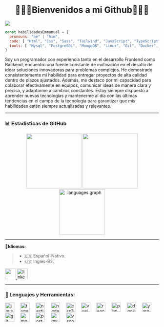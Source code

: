 <div id="header">
  <h1 align="center">👨🏻‍💻<b>Bienvenidos a mi Github</b>👨🏻‍💻</h1> 
  <img src="https://github.com/Emmanuelxs13/Emmanuelxs13/assets/123176096/87a4fa01-e170-46fb-92ad-4ef4947423f1"/>
  
  ```js
  const habilidadesEmmanuel = {
    pronouns: "he" | "him",
    code: [ "Html", "Css", "Sass", "Tailwind", "JavaScript", "TypeScript", "Vuejs", "Reactjs", "Nextjs", "Nodejs", "Php", "Python", "C# .Net" ],
    tools: [ "Mysql", "PostgreSQL", "MongoDB", "Linux", "Git", "Docker", "XAMPP", "Laragon", "SDLC", "diagramas UML" ]
  }
  ```

  Soy un programador con experiencia tanto en el desarrollo Frontend como Backend, encuentro una fuente constante de motivación en el desafío de idear soluciones innovadoras para problemas complejos. He demostrado consistentemente mi habilidad para entregar proyectos de alta calidad dentro de plazos ajustados. Además, me destaco por mi capacidad para colaborar efectivamente en equipos, comunicar ideas de manera clara y precisa, y adaptarme a cambios constantes. Estoy siempre dispuesto a aprender nuevas tecnologías y mantenerme al día con las últimas tendencias en el campo de la tecnología para garantizar que mis habilidades estén siempre actualizadas y relevantes.
</div> 

---

### 📊 Estadísticas de GitHub

<div align="center">
  <img src="https://github-readme-stats.vercel.app/api?username=Emmanuelxs13&show_icons=true&theme=radical&hide_border=false" height="180"/>
  <img src="https://github-readme-streak-stats.herokuapp.com/?user=Emmanuelxs13&theme=radical&hide_border=false" height="180"/>
</div>

<div align="center">
  <img src="https://github-readme-stats.vercel.app/api/top-langs?username=Emmanuelxs13&locale=en&hide_title=false&layout=compact&card_width=320&langs_count=5&theme=radical&hide_border=false" height="150" alt="languages graph"  />
</div>

---

🧠**Idiomas:**
> - 🇪🇸 Español-Nativo.
> - 🇺🇸 Inglés-B2.

<a href="mailto:emmanuelberriojimenez13@gmail.com" target='_blank'>
  <img src="https://img.shields.io/badge/Gmail-Gmail?style=flat-square&logo=gmail&label=Mi&color=0077B5&logoColor=white&labelColor=&style=for-the-badge" height="35" />
</a>
<a href="https://www.linkedin.com/in/emmanuel-berrio-jimenez/" target="_blank">
  <img src="https://img.shields.io/static/v1?message=LinkedIn&style=flat-square&logo=linkedin&label=Mi&color=0077B5&logoColor=white&labelColor=&style=for-the-badge" height="35" alt="linkedin logo" />
</a>

---

<div align="left">
  <h3>🔨 Lenguajes y Herramientas:</h3>
  <div align="left">
    <img src="https://cdn.jsdelivr.net/gh/devicons/devicon/icons/javascript/javascript-original.svg" height="30" alt="javascript logo"  />
    <img width="12" />
    <img src="https://cdn.jsdelivr.net/gh/devicons/devicon/icons/typescript/typescript-original.svg" height="30" alt="typescript logo"  />
    <img width="12" />
    <img src="https://cdn.jsdelivr.net/gh/devicons/devicon/icons/nextjs/nextjs-original.svg" height="30" alt="nextjs logo" />
    <img width="12" />
    <img src="https://cdn.jsdelivr.net/gh/devicons/devicon/icons/nodejs/nodejs-original.svg" height="30" alt="nodejs logo"  />
    <img width="12" />
    <img src="https://cdn.jsdelivr.net/gh/devicons/devicon/icons/css3/css3-original.svg" height="30" alt="css3 logo"  />
    <img width="12" />
    <img src="https://cdn.jsdelivr.net/gh/devicons/devicon/icons/vuejs/vuejs-original.svg" height="30" alt="vuejs logo"  />
    <img width="12" />
    <img src="https://cdn.jsdelivr.net/gh/devicons/devicon/icons/react/react-original.svg" height="30" alt="reactjs logo"  />
    <img width="12" />
    <img src="https://cdn.jsdelivr.net/gh/devicons/devicon/icons/php/php-original.svg" height="30" alt="php logo"  />
    <img width="12" />
    <img src="https://cdn.jsdelivr.net/gh/devicons/devicon/icons/docker/docker-original.svg" height="30" alt="docker logo"  />
    <img width="12" />
    <img src="https://cdn.jsdelivr.net/gh/devicons/devicon/icons/yarn/yarn-original.svg" height="30" alt="yarn logo"  />
    <img width="12" />
    <img src="https://cdn.jsdelivr.net/gh/devicons/devicon/icons/git/git-original.svg" height="30" alt="git logo"  />
    <img width="12" />
    <img src="https://cdn.jsdelivr.net/gh/devicons/devicon/icons/mongodb/mongodb-original.svg" height="30" alt="mongodb logo"  />
    <img width="12" />
    <img src="https://cdn.jsdelivr.net/gh/devicons/devicon/icons/postgresql/postgresql-original.svg" height="30" alt="postgresql logo"  />
    <img width="12" />
    <img src="https://cdn.jsdelivr.net/gh/devicons/devicon/icons/mysql/mysql-original.svg" height="30" alt="mysql logo"  />
    <img width="12" />
    <img src="https://cdn.jsdelivr.net/gh/devicons/devicon/icons/vscode/vscode-original.svg" height="30" alt="vscode logo"  />
    <img width="12" />
  </div>
</div>
